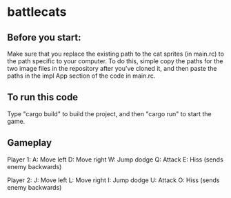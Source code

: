 # battlecats

## Before you start:
Make sure that you replace the existing path to the cat sprites (in main.rc) to the path specific to your computer.  To do this, simple copy the paths for the two image files in the repository after you've cloned it, and then paste the paths in the impl App section of the code in main.rc.

## To run this code
Type "cargo build" to build the project, and then "cargo run" to start the game.

## Gameplay
Player 1:
A: Move left
D: Move right
W: Jump dodge
Q: Attack
E: Hiss (sends enemy backwards)

Player 2:
J: Move left
L: Move right
I: Jump dodge
U: Attack
O: Hiss (sends enemy backwards)

